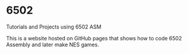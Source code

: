 # 6502
Tutorials and Projects using 6502 ASM

This is a website hosted on GitHub pages that shows how to code 6502 Assembly and later make NES games.
